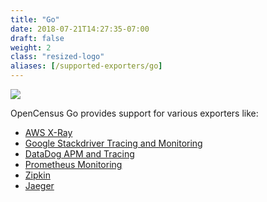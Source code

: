```yaml
---
title: "Go"
date: 2018-07-21T14:27:35-07:00
draft: false
weight: 2
class: "resized-logo"
aliases: [/supported-exporters/go]
---
```


![](/images/gopher.png)

OpenCensus Go provides support for various exporters like:

* [AWS X-Ray](/supported-exporters/go/xray/)
* [Google Stackdriver Tracing and Monitoring](/supported-exporters/go/stackdriver/)
* [DataDog APM and Tracing](/supported-exporters/go/datadog/)
* [Prometheus Monitoring](/supported-exporters/go/prometheus/)
* [Zipkin](/supported-exporters/go/zipkin)
* [Jaeger](/supported-exporters/go/jaeger)
